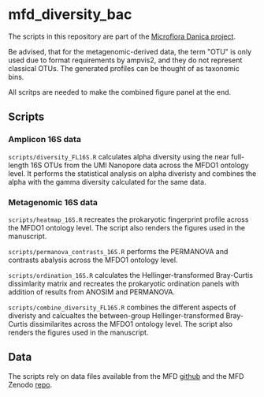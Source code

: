 # mfd_diversity_bac
The scripts in this repository are part of the [Microflora Danica project](https://github.com/cmc-aau/mfd_wiki/wiki). 

Be advised, that for the metagenomic-derived data, the term "OTU" is only used due to format requirements by ampvis2, and they do not represent classical OTUs. 
The generated profiles can be thought of as taxonomic bins. 

All scritps are needed to make the combined figure panel at the end. 

## Scripts
### Amplicon 16S data 
`scripts/diversity_FL16S.R` calculates alpha diversity using the near full-length 16S OTUs from the UMI Nanopore data across the MFDO1 ontology level. It performs the statistical analysis on alpha diveristy and combines the alpha with the gamma diversity calculated for the same data.

### Metagenomic 16S data 
`scripts/heatmap_16S.R` recreates the prokaryotic fingerprint profile across the MFDO1 ontology level. The script also renders the figures used in the manuscript. 


`scripts/permanova_contrasts_16S.R` performs the PERMANOVA and contrasts abalysis across the MFDO1 ontology level.


`scripts/ordination_16S.R` calculates the Hellinger-transformed Bray-Curtis dissimlarity matrix and recreates the prokaryotic ordination panels with addition of results from ANOSIM and PERMANOVA. 


`scripts/combine_diversity_FL16S.R` combines the different aspects of diveristy and calcualtes the between-group Hellinger-transformed Bray-Curtis dissimilarites across the MFDO1 ontology level. The script also renders the figures used in the manuscript. 

## Data
The scripts rely on data files available from the MFD [github](https://github.com/cmc-aau/mfd_metadata) and the MFD Zenodo [repo](https://zenodo.org/records/12605769). 
